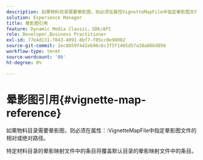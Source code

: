 ```yaml
---
description: 如果物料目录需要晕影图，则必须在属性VignetteMapFile中指定晕影图文件的相对或绝对路径。
solution: Experience Manager
title: 晕影图引用
feature: Dynamic Media Classic，SDK/API
role: Developer,Business Practitioner
exl-id: 77e4d131-f043-4091-8bf7-f85cc0e98002
source-git-commit: 1ec8b59f442eb96c6c3f5f1405d57a38a86bd056
workflow-type: tm+mt
source-wordcount: '86'
ht-degree: 0%

---
```


# 晕影图引用{#vignette-map-reference}

如果物料目录需要晕影图，则必须在属性：:VignetteMapFile中指定晕影图文件的相对或绝对路径。

特定材料目录的晕影映射文件中的条目将覆盖默认目录的晕影映射文件中的条目。
